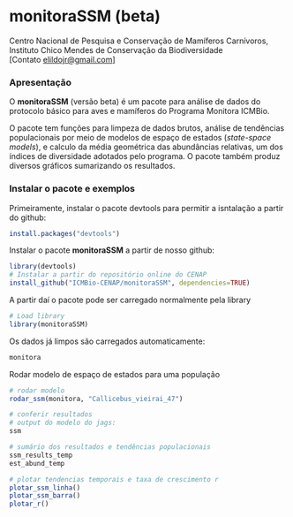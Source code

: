 # monitoraSSM (beta)
Centro Nacional de Pesquisa e Conservação de Mamíferos Carnívoros, Instituto Chico Mendes de Conservação da Biodiversidade <br />
[Contato elildojr@gmail.com]  



### Apresentação

O **monitoraSSM** (versão beta) é um pacote para análise de dados do protocolo básico para aves e mamíferos do Programa Monitora ICMBio.

O pacote tem funções para limpeza de dados brutos, análise de tendências populacionais por meio de modelos de espaço de estados (*state-space models*), e calculo da média geométrica das abundâncias relativas, um dos índices de diversidade adotados pelo programa. O pacote também  produz diversos gráficos sumarizando os resultados.


### Instalar o pacote e exemplos

Primeiramente, instalar o pacote devtools para permitir a isntalação a partir do github:


```r
install.packages("devtools")
```

Instalar o pacote **monitoraSSM** a partir de nosso github:


```r
library(devtools)
# Instalar a partir do repositório online do CENAP
install_github("ICMBio-CENAP/monitoraSSM", dependencies=TRUE)
```

A partir daí o pacote pode ser carregado normalmente pela library


```r
# Load library
library(monitoraSSM)
```

Os dados já limpos são carregados automaticamente:
```r
monitora
```

Rodar modelo de espaço de estados para uma população

```r
# rodar modelo
rodar_ssm(monitora, "Callicebus_vieirai_47")

# conferir resultados
# output do modelo do jags:
ssm

# sumário dos resultados e tendências populacionais
ssm_results_temp
est_abund_temp

# plotar tendencias temporais e taxa de crescimento r
plotar_ssm_linha()
plotar_ssm_barra()
plotar_r()


```

